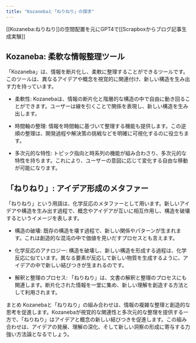 ```yaml
---
title: "Kozanebaと「ねりねり」の探求"
---
```


[[Kozaneba:ねりねり]]の空間配置を元にGPT4で[[Scrapboxからブログ記事生成実験]]

## Kozaneba: 柔軟な情報整理ツール
「Kozaneba」は、情報を断片化し、柔軟に整理することができるツールです。このツールは、異なるアイデアや概念を視覚的に関連付け、新しい構造を生み出す力を持っています。

- 柔軟性: Kozanebaは、情報の断片化と階層的な構造の中で自由に動き回ることができます。ユーザーは線を引くことで関係を表現し、新しい構造を生み出します。

- 時間軸の整理: 情報を時間軸に基づいて整理する機能も提供します。この逆順の整理は、開発過程や解決策の挑戦などを明確に可視化するのに役立ちます。

- 多次元的な特性: トピック指向と時系列の機能が組み合わさり、多次元的な特性を持ちます。これにより、ユーザーの意図に応じて変化する自由な移動が可能になります。

## 「ねりねり」: アイデア形成のメタファー
「ねりねり」という用語は、化学反応のメタファーとして用います。新しいアイデアや構造を生み出す過程で、概念やアイデアが互いに相互作用し、構造を破壊するというイメージを表します。

- 構造の破壊: 既存の構造を壊す過程で、新しい関係やパターンが生まれます。これは創造的な混沌の中で価値を見いだすプロセスとも言えます。

- 化学反応のアナロジー: 構造を破壊し、新しい構造を形成する過程は、化学反応に似ています。異なる要素が反応して新しい物質を生成するように、アイデアの中で新しい結びつきが生まれるのです。

- 解釈と整理のプロセス: 「ねりねり」は、文書の解釈と整理のプロセスにも関連します。断片化された情報を一堂に集め、新しい理解を創造する方法として利用されます。

まとめ
Kozanebaと「ねりねり」の組み合わせは、情報の複雑な整理と創造的な思考を促進します。Kozanebaが視覚的な関連性と多次元的な整理を提供する一方で、「ねりねり」はアイデアと概念の新しい結びつきを促進します。この組み合わせは、アイデアの発展、理解の深化、そして新しい洞察の形成に寄与する力強い方法論となるでしょう。